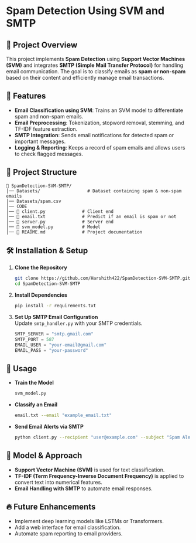# Spam Detection Using SVM and SMTP

## 📌 Project Overview
This project implements **Spam Detection** using **Support Vector Machines (SVM)** and integrates **SMTP (Simple Mail Transfer Protocol)** for handling email communication. The goal is to classify emails as **spam or non-spam** based on their content and efficiently manage email transactions.

## 🚀 Features
- **Email Classification using SVM**: Trains an SVM model to differentiate spam and non-spam emails.
- **Email Preprocessing**: Tokenization, stopword removal, stemming, and TF-IDF feature extraction.
- **SMTP Integration**: Sends email notifications for detected spam or important messages.
- **Logging & Reporting**: Keeps a record of spam emails and allows users to check flagged messages.

## 📂 Project Structure
```
📁 SpamDetection-SVM-SMTP/
│── Datasets/                  # Dataset containing spam & non-spam emails
│── Datasets/spam.csv
│── CODE
│── 📜 client.py              # Client end
│── 📜 email.txt              # Predict if an email is spam or not
│── 📜 server.py              # Server end
│── 📜 svm_model.py           # Model 
│── 📜 README.md              # Project documentation
```

## 🛠 Installation & Setup
1. **Clone the Repository**  
   ```bash
   git clone https://github.com/Harshith422/SpamDetection-SVM-SMTP.git
   cd SpamDetection-SVM-SMTP
   ```
2. **Install Dependencies**  
   ```bash
   pip install -r requirements.txt
   ```
3. **Set Up SMTP Email Configuration**  
   Update `smtp_handler.py` with your SMTP credentials.
   ```python
   SMTP_SERVER = "smtp.gmail.com"
   SMTP_PORT = 587
   EMAIL_USER = "your-email@gmail.com"
   EMAIL_PASS = "your-password"
   ```

## 🎯 Usage
- **Train the Model**  
  ```bash
  svm_model.py
  ```
- **Classify an Email**  
  ```bash
  email.txt --email "example_email.txt"
  ```
- **Send Email Alerts via SMTP**  
  ```bash
  python client.py --recipient "user@example.com" --subject "Spam Alert" --message "Spam detected!"
  ```

## 🧠 Model & Approach
- **Support Vector Machine (SVM)** is used for text classification.
- **TF-IDF (Term Frequency-Inverse Document Frequency)** is applied to convert text into numerical features.
- **Email Handling with SMTP** to automate email responses.

## 🔥 Future Enhancements
- Implement deep learning models like LSTMs or Transformers.
- Add a web interface for email classification.
- Automate spam reporting to email providers.
